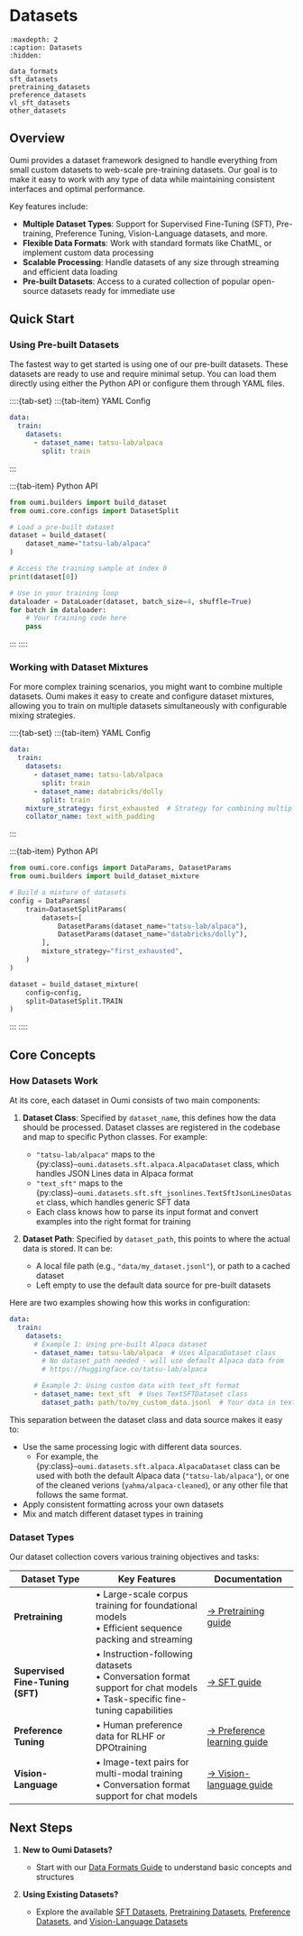 # Datasets

```{toctree}
:maxdepth: 2
:caption: Datasets
:hidden:

data_formats
sft_datasets
pretraining_datasets
preference_datasets
vl_sft_datasets
other_datasets
```

## Overview

Oumi provides a dataset framework designed to handle everything from small custom datasets to web-scale pre-training datasets. Our goal is to make it easy to work with any type of data while maintaining consistent interfaces and optimal performance.

Key features include:

- **Multiple Dataset Types**: Support for Supervised Fine-Tuning (SFT), Pre-training, Preference Tuning, Vision-Language datasets, and more.
- **Flexible Data Formats**: Work with standard formats like ChatML, or implement custom data processing
- **Scalable Processing**: Handle datasets of any size through streaming and efficient data loading
- **Pre-built Datasets**: Access to a curated collection of popular open-source datasets ready for immediate use

## Quick Start

### Using Pre-built Datasets

The fastest way to get started is using one of our pre-built datasets. These datasets are ready to use and require minimal setup. You can load them directly using either the Python API or configure them through YAML files.

::::{tab-set}
:::{tab-item} YAML Config
```yaml
data:
  train:
    datasets:
      - dataset_name: tatsu-lab/alpaca
        split: train
```
:::

:::{tab-item} Python API
```python
from oumi.builders import build_dataset
from oumi.core.configs import DatasetSplit

# Load a pre-built dataset
dataset = build_dataset(
    dataset_name="tatsu-lab/alpaca"
)

# Access the training sample at index 0
print(dataset[0])

# Use in your training loop
dataloader = DataLoader(dataset, batch_size=4, shuffle=True)
for batch in dataloader:
    # Your training code here
    pass
```
:::
::::

### Working with Dataset Mixtures

For more complex training scenarios, you might want to combine multiple datasets. Oumi makes it easy to create and configure dataset mixtures, allowing you to train on multiple datasets simultaneously with configurable mixing strategies.

::::{tab-set}
:::{tab-item} YAML Config
```yaml
data:
  train:
    datasets:
      - dataset_name: tatsu-lab/alpaca
        split: train
      - dataset_name: databricks/dolly
        split: train
    mixture_strategy: first_exhausted  # Strategy for combining multiple datasets
    collator_name: text_with_padding
```
:::

:::{tab-item} Python API
```python
from oumi.core.configs import DataParams, DatasetParams
from oumi.builders import build_dataset_mixture

# Build a mixture of datasets
config = DataParams(
    train=DatasetSplitParams(
        datasets=[
            DatasetParams(dataset_name="tatsu-lab/alpaca"),
            DatasetParams(dataset_name="databricks/dolly"),
        ],
        mixture_strategy="first_exhausted",
    )
)

dataset = build_dataset_mixture(
    config=config,
    split=DatasetSplit.TRAIN
)
```
:::
::::

## Core Concepts

### How Datasets Work

At its core, each dataset in Oumi consists of two main components:

1. **Dataset Class**: Specified by `dataset_name`, this defines how the data should be processed. Dataset classes are registered in the codebase and map to specific Python classes. For example:
   - `"tatsu-lab/alpaca"` maps to the {py:class}`~oumi.datasets.sft.alpaca.AlpacaDataset` class, which handles JSON Lines data in Alpaca format
   - `"text_sft"` maps to the {py:class}`~oumi.datasets.sft.sft_jsonlines.TextSftJsonLinesDataset` class, which handles generic SFT data
   - Each class knows how to parse its input format and convert examples into the right format for training

2. **Dataset Path**: Specified by `dataset_path`, this points to where the actual data is stored. It can be:
   - A local file path (e.g., `"data/my_dataset.jsonl"`), or path to a cached dataset
   - Left empty to use the default data source for pre-built datasets

Here are two examples showing how this works in configuration:

```yaml
data:
  train:
    datasets:
      # Example 1: Using pre-built Alpaca dataset
      - dataset_name: tatsu-lab/alpaca  # Uses AlpacaDataset class
        # No dataset_path needed - will use default Alpaca data from
        # https://huggingface.co/tatsu-lab/alpaca

      # Example 2: Using custom data with text_sft format
      - dataset_name: text_sft  # Uses TextSFTDataset class
        dataset_path: path/to/my_custom_data.jsonl  # Your data in text_sft format
```

This separation between the dataset class and data source makes it easy to:
- Use the same processing logic with different data sources.
  - For example, the {py:class}`~oumi.datasets.sft.alpaca.AlpacaDataset` class can be used with both the default Alpaca data (`"tatsu-lab/alpaca"`), or one of the cleaned verions (`yahma/alpaca-cleaned`), or any other file that follows the same format.
- Apply consistent formatting across your own datasets
- Mix and match different dataset types in training

### Dataset Types

Our dataset collection covers various training objectives and tasks:

| Dataset Type | Key Features | Documentation |
|--------------|--------------|---------------|
| **Pretraining** | • Large-scale corpus training for foundational models<br>• Efficient sequence packing and streaming | [→ Pretraining guide](pretraining_datasets.md) |
| **Supervised Fine-Tuning (SFT)** | • Instruction-following datasets<br>• Conversation format support for chat models<br>• Task-specific fine-tuning capabilities | [→ SFT guide](sft_datasets.md) |
| **Preference Tuning** | • Human preference data for RLHF or DPOtraining | [→ Preference learning guide](preference_datasets.md) |
| **Vision-Language** | • Image-text pairs for multi-modal training <br>• Conversation format support for chat models| [→ Vision-language guide](vl_sft_datasets.md) |


## Next Steps

1. **New to Oumi Datasets?**
   - Start with our [Data Formats Guide](/resources/datasets/data_formats) to understand basic concepts and structures

2. **Using Existing Datasets?**
   - Explore the available [SFT Datasets](/resources/datasets/sft_datasets), [Pretraining Datasets](/resources/datasets/pretraining_datasets), [Preference Datasets](/resources/datasets/preference_datasets), and [Vision-Language Datasets](/resources/datasets/vl_sft_datasets)
